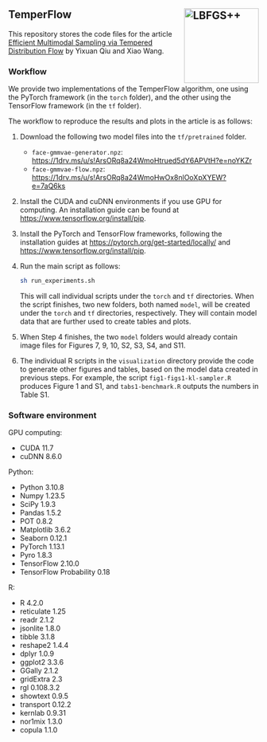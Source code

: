 ## TemperFlow <img src="https://statr.me/images/sticker-temperflow.png" alt="LBFGS++" height="150px" align="right" />

This repository stores the code files for the article [Efficient Multimodal Sampling via Tempered Distribution Flow](https://www.tandfonline.com/doi/full/10.1080/01621459.2023.2198059) by Yixuan Qiu and Xiao Wang.

### Workflow

We provide two implementations of the TemperFlow algorithm,
one using the PyTorch framework (in the `torch` folder),
and the other using the TensorFlow framework (in the `tf` folder).

The workflow to reproduce the results and plots in the article is as follows:

1. Download the following two model files into the `tf/pretrained` folder.
    - `face-gmmvae-generator.npz`: https://1drv.ms/u/s!ArsORq8a24WmoHtrued5dY6APVtH?e=noYKZr
    - `face-gmmvae-flow.npz`: https://1drv.ms/u/s!ArsORq8a24WmoHwOx8nlOoXpXYEW?e=7aQ6ks

2. Install the CUDA and cuDNN environments if you use GPU for computing. An installation guide can be found at https://www.tensorflow.org/install/pip.

3. Install the PyTorch and TensorFlow frameworks, following the installation guides at https://pytorch.org/get-started/locally/ and https://www.tensorflow.org/install/pip.

4. Run the main script as follows:
    ```bash
    sh run_experiments.sh
    ```
    This will call individual scripts under the `torch` and `tf` directories. When the script finishes, two new folders, both named `model`, will be created under the `torch` and `tf` directories, respectively. They will contain model data that are further used to create tables and plots.

5. When Step 4 finishes, the two `model` folders would already contain image files for Figures 7, 9, 10, S2, S3, S4, and S11.

6. The individual R scripts in the `visualization` directory provide the code to generate other figures and tables, based on the model data created in previous steps. For example, the script `fig1-figs1-kl-sampler.R` produces Figure 1 and S1, and `tabs1-benchmark.R` outputs the numbers in Table S1.

### Software environment

GPU computing:

- CUDA 11.7
- cuDNN 8.6.0

Python:

- Python 3.10.8
- Numpy 1.23.5
- SciPy 1.9.3
- Pandas 1.5.2
- POT 0.8.2
- Matplotlib 3.6.2
- Seaborn 0.12.1
- PyTorch 1.13.1
- Pyro 1.8.3
- TensorFlow 2.10.0
- TensorFlow Probability 0.18

R:

- R 4.2.0
- reticulate 1.25
- readr 2.1.2
- jsonlite 1.8.0
- tibble 3.1.8
- reshape2 1.4.4
- dplyr 1.0.9
- ggplot2 3.3.6
- GGally 2.1.2
- gridExtra 2.3
- rgl 0.108.3.2
- showtext 0.9.5
- transport 0.12.2
- kernlab 0.9.31
- nor1mix 1.3.0
- copula 1.1.0
